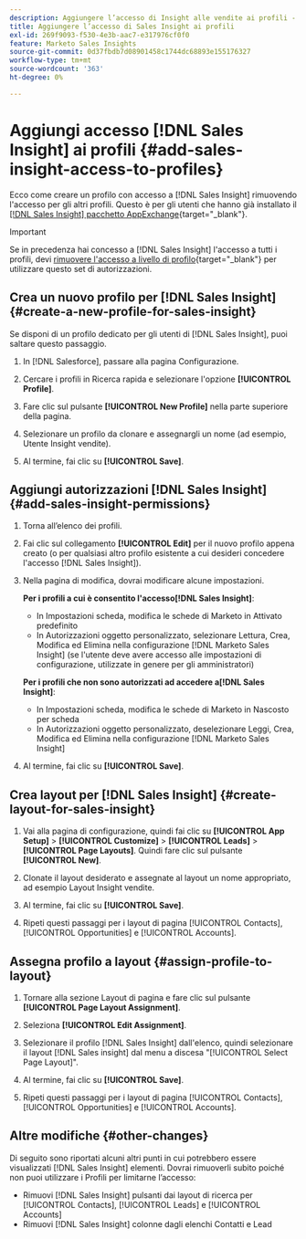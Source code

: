 ```yaml
---
description: Aggiungere l’accesso di Insight alle vendite ai profili - Documentazione di Marketo - Documentazione del prodotto
title: Aggiungere l’accesso di Sales Insight ai profili
exl-id: 269f9093-f530-4e3b-aac7-e317976cf0f0
feature: Marketo Sales Insights
source-git-commit: 0d37fbdb7d08901458c1744dc68893e155176327
workflow-type: tm+mt
source-wordcount: '363'
ht-degree: 0%

---
```


# Aggiungi accesso [!DNL Sales Insight] ai profili {#add-sales-insight-access-to-profiles}

Ecco come creare un profilo con accesso a [!DNL Sales Insight] rimuovendo l&#39;accesso per gli altri profili. Questo è per gli utenti che hanno già installato il [[!DNL Sales Insight] pacchetto AppExchange](/help/marketo/product-docs/marketo-sales-insight/msi-for-salesforce/installation/install-marketo-sales-insight-package-in-salesforce-appexchange.md){target="_blank"}.

>[!IMPORTANT]
>
>Se in precedenza hai concesso a [!DNL Sales Insight] l&#39;accesso a tutti i profili, devi [rimuovere l&#39;accesso a livello di profilo](/help/marketo/product-docs/marketo-sales-insight/msi-for-salesforce/configuration/remove-sales-insight-access.md){target="_blank"} per utilizzare questo set di autorizzazioni.

## Crea un nuovo profilo per [!DNL Sales Insight] {#create-a-new-profile-for-sales-insight}

Se disponi di un profilo dedicato per gli utenti di [!DNL Sales Insight], puoi saltare questo passaggio.

1. In [!DNL Salesforce], passare alla pagina Configurazione.

1. Cercare i profili in Ricerca rapida e selezionare l&#39;opzione **[!UICONTROL Profile]**.

1. Fare clic sul pulsante **[!UICONTROL New Profile]** nella parte superiore della pagina.

1. Selezionare un profilo da clonare e assegnargli un nome (ad esempio, Utente Insight vendite).

1. Al termine, fai clic su **[!UICONTROL Save]**.

## Aggiungi autorizzazioni [!DNL Sales Insight] {#add-sales-insight-permissions}

1. Torna all’elenco dei profili.

1. Fai clic sul collegamento **[!UICONTROL Edit]** per il nuovo profilo appena creato (o per qualsiasi altro profilo esistente a cui desideri concedere l&#39;accesso [!DNL Sales Insight]).

1. Nella pagina di modifica, dovrai modificare alcune impostazioni.

   **Per i profili a cui è consentito l&#39;accesso[!DNL Sales Insight]**:

   * In Impostazioni scheda, modifica le schede di Marketo in Attivato predefinito
   * In Autorizzazioni oggetto personalizzato, selezionare Lettura, Crea, Modifica ed Elimina nella configurazione [!DNL Marketo Sales Insight] (se l&#39;utente deve avere accesso alle impostazioni di configurazione, utilizzate in genere per gli amministratori)

   **Per i profili che non sono autorizzati ad accedere a[!DNL Sales Insight]**:

   * In Impostazioni scheda, modifica le schede di Marketo in Nascosto per scheda
   * In Autorizzazioni oggetto personalizzato, deselezionare Leggi, Crea, Modifica ed Elimina nella configurazione [!DNL Marketo Sales Insight]

1. Al termine, fai clic su **[!UICONTROL Save]**.

## Crea layout per [!DNL Sales Insight] {#create-layout-for-sales-insight}

1. Vai alla pagina di configurazione, quindi fai clic su **[!UICONTROL App Setup]** > **[!UICONTROL Customize]** > **[!UICONTROL Leads]** > **[!UICONTROL Page Layouts]**. Quindi fare clic sul pulsante **[!UICONTROL New]**.

1. Clonate il layout desiderato e assegnate al layout un nome appropriato, ad esempio Layout Insight vendite.

1. Al termine, fai clic su **[!UICONTROL Save]**.

1. Ripeti questi passaggi per i layout di pagina [!UICONTROL Contacts], [!UICONTROL Opportunities] e [!UICONTROL Accounts].

## Assegna profilo a layout {#assign-profile-to-layout}

1. Tornare alla sezione Layout di pagina e fare clic sul pulsante **[!UICONTROL Page Layout Assignment]**.

1. Seleziona **[!UICONTROL Edit Assignment]**.

1. Selezionare il profilo [!DNL Sales Insight] dall&#39;elenco, quindi selezionare il layout [!DNL Sales insight] dal menu a discesa &quot;[!UICONTROL Select Page Layout]&quot;.

1. Al termine, fai clic su **[!UICONTROL Save]**.

1. Ripeti questi passaggi per i layout di pagina [!UICONTROL Contacts], [!UICONTROL Opportunities] e [!UICONTROL Accounts].

## Altre modifiche {#other-changes}

Di seguito sono riportati alcuni altri punti in cui potrebbero essere visualizzati [!DNL Sales Insight] elementi. Dovrai rimuoverli subito poiché non puoi utilizzare i Profili per limitarne l’accesso:

* Rimuovi [!DNL Sales Insight] pulsanti dai layout di ricerca per [!UICONTROL Contacts], [!UICONTROL Leads] e [!UICONTROL Accounts]
* Rimuovi [!DNL Sales Insight] colonne dagli elenchi Contatti e Lead
